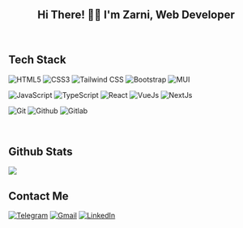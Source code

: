 <h2 align="center">Hi There! 👋🏽 I'm Zarni, Web Developer</h4>  
  

<br/>  


<h2>Tech Stack</h4>   

![HTML5](https://img.shields.io/badge/-HTML5-000000?style=for-the-badge&logo=HTML5)
![CSS3](https://img.shields.io/badge/-CSS3-000000?style=for-the-badge&logo=CSS3)
![Tailwind CSS](https://img.shields.io/badge/-Tailwind-000000?style=for-the-badge&logo=tailwindcss)
![Bootstrap](https://img.shields.io/badge/-Bootstrap-000000?style=for-the-badge&logo=bootstrap)
![MUI](https://img.shields.io/badge/-MUI-000000?style=for-the-badge&logo=mui)

 ![JavaScript](https://img.shields.io/badge/-JavaScript-000000?style=for-the-badge&logo=javascript)
![TypeScript](https://img.shields.io/badge/-TypeScript-000000?style=for-the-badge&logo=typescript)
![React](https://img.shields.io/badge/-React-222222?style=for-the-badge&logo=React&logoColor=61DAFB)
![VueJs](https://img.shields.io/badge/-Vue.Js-000000?style=for-the-badge&logo=vue.js)
![NextJs](https://img.shields.io/badge/-Next.Js-000000?style=for-the-badge&logo=next.js)

 ![Git](http://img.shields.io/badge/-Git-000000?style=for-the-badge&logo=Git)
 ![Github](http://img.shields.io/badge/-Github-000000?style=for-the-badge&logo=Github)
 ![Gitlab](http://img.shields.io/badge/-Gitlab-000000?style=for-the-badge&logo=Gitlab)
 



 
<br/>  


## Github Stats  
<img src="https://github-readme-stats.vercel.app/api?username=retardH&show_icons=true&count_private=true&hide_border=true" align="center" />

<br />

<h2>Contact Me</h4>   
 

  [![Telegram](https://img.shields.io/badge/-TELEGRAM-2CA5E0?style=for-the-badge&logo=telegram&logoColor=white)](https://t.me/htetzarni)
[![Gmail](https://img.shields.io/badge/-GMAIL-D14836?style=for-the-badge&logo=gmail&logoColor=white)](mailto:loowmaad@gmail.com)
[![LinkedIn](https://img.shields.io/badge/-LINKEDIN-0077B5?style=for-the-badge&logo=linkedin&logoColor=white)](https://www.linkedin.com/in/HtetZarni/)


